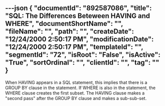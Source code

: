 ---json
{
  "documentId": "892587086",
  "title": "SQL: The Differences Beteween HAVING and WHERE",
  "documentShortName": "",
  "fileName": "",
  "path": "",
  "createDate": "12/24/2000 2:50:17 PM",
  "modificationDate": "12/24/2000 2:50:17 PM",
  "templateId": "",
  "segmentId": "72",
  "isRoot": "False",
  "isActive": "True",
  "sortOrdinal": "",
  "clientId": "",
  "tag": ""
}
---

When HAVING appears in a SQL statement, this implies that there is a GROUP BY clause in the statement. If WHERE is also in the statement, the WHERE clause creates the first subset. The HAVING clause makes a &quot;second pass&quot; after the GROUP BY clause and makes a sub-sub-set.
